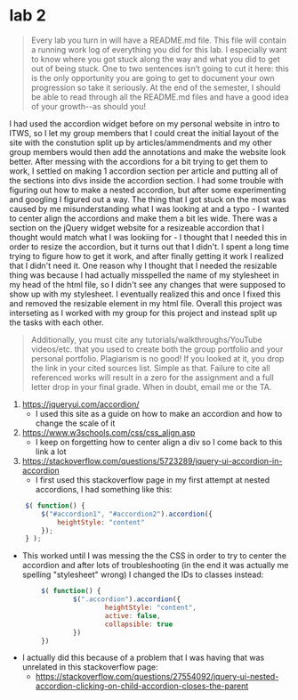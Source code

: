 # lab 2
> Every lab you turn in will have a README.md file. This file will contain a running work log of everything you did for this lab. I especially want to know where you got stuck along the way and what you did to get out of being stuck. One to two sentences isn’t going to cut it here: this is the only opportunity you are going to get to document your own progression so take it seriously. At the end of the semester, I should be able to read through all the README.md files and have a good idea of your growth--as should you!

I had used the accordion widget before on my personal website in intro to ITWS, so I let my group members that I could creat the initial layout of the site with the constution split up by articles/ammendments and my other group members would then add the annotations and make the website look better.
After messing with the accordions for a bit trying to get them to work, I settled on making 1 accordion section per article and putting all of the sections into divs inside the accordion section. I had some trouble with figuring out how to make a nested accordion, but after some experimenting and googling I figured out a way. The thing that I got stuck on the most was caused by me misunderstanding what I was looking at and a typo - I wanted to center align the accordions and make them a bit les wide. There was a section on the jQuery widget website for a resizeable accordion that I thought would match what I was lookiing for - I thought that I needed this in order to resize the accordion, but it turns out that I didn't. I spent a long time trying to figure how to get it work, and after finally getting it work I realized that I didn't need it. One reason why I thought that I needed the resizable thing was because I had actually misspelled the name of my stylesheet in my head of the html file, so I didn't see any changes that were supposed to show up with my stylesheet. I eventually realized this and once I fixed this and removed the resizable element in my html file. Overall this project was interseting as I worked with my group for this project and instead split up the tasks with each other.

> Additionally, you must cite any tutorials/walkthroughs/YouTube videos/etc. that you used to create both the group portfolio and your personal portfolio. Plagiarism is no good! If you looked at it, you drop the link in your cited sources list. Simple as that. Failure to cite all referenced works will result in a zero for the assignment and a full letter drop in your final grade. When in doubt, email me or the TA.

1. https://jqueryui.com/accordion/
	- I used this site as a guide on how to make an accordion and how to change the scale of it
2. https://www.w3schools.com/css/css_align.asp
	- I keep on forgetting how to center align a div so I come back to this link a lot
3. https://stackoverflow.com/questions/5723289/jquery-ui-accordion-in-accordion
 	- I first used this stackoverflow page in my first attempt at nested accordions, I had something like this:
```javascript
    $( function() {
        $("#accordion1", "#accordion2").accordion({
            heightStyle: "content"
        });
    } );
```
- This worked until I was messing the the CSS in order to try to center the accordion and after lots of troubleshooting (in the end it was actually me spelling "stylesheet" wrong) I changed the IDs to classes instead:
```javascript
		$( function() {
				$(".accordion").accordion({
						heightStyle: "content",
						active: false,
						collapsible: true
				})
		})
```
- I actually did this because of a problem that I was having that was unrelated in this stackoverflow page: 
	- https://stackoverflow.com/questions/27554092/jquery-ui-nested-accordion-clicking-on-child-accordion-closes-the-parent